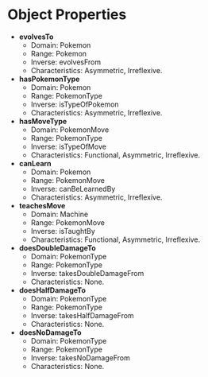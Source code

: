 # Object Properties

* **evolvesTo**
    * Domain: Pokemon
    * Range: Pokemon
    * Inverse: evolvesFrom
    * Characteristics: Asymmetric, Irreflexive.
* **hasPokemonType**
    * Domain: Pokemon
    * Range: PokemonType
    * Inverse: isTypeOfPokemon
    * Characteristics: Asymmetric, Irreflexive.
* **hasMoveType**
    * Domain: PokemonMove
    * Range: PokemonType
    * Inverse: isTypeOfMove
    * Characteristics: Functional, Asymmetric, Irreflexive.
* **canLearn**
    * Domain: Pokemon
    * Range: PokemonMove
    * Inverse: canBeLearnedBy
    * Characteristics: Asymmetric, Irreflexive.
* **teachesMove**
    * Domain: Machine
    * Range: PokemonMove
    * Inverse: isTaughtBy
    * Characteristics: Functional, Asymmetric, Irreflexive.
* **doesDoubleDamageTo**
    * Domain: PokemonType
    * Range: PokemonType
    * Inverse: takesDoubleDamageFrom
    * Characteristics: None.
* **doesHalfDamageTo**
    * Domain: PokemonType
    * Range: PokemonType
    * Inverse: takesHalfDamageFrom
    * Characteristics: None.
* **doesNoDamageTo**
    * Domain: PokemonType
    * Range: PokemonType
    * Inverse: takesNoDamageFrom
    * Characteristics: None.
